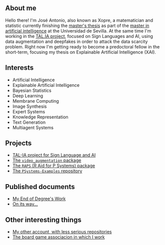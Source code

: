 ## About me
Hello there! I'm José Antonio, also known as Xopre, a matematician and statistic currently finishing the [master's thesis](https://xopre.github.io/RAPS/) as part of the [master in artificial intelligence](http://www.cs.us.es/blogs/mulcia/) at the Universidad de Sevilla. At the same time I'm working in the [TAL.IA project](https://github.com/TAL-IA), focused on Sign Languages and AI, using data augmentation and deepfakes in order to attack the data scarcity problem. Right now I'm getting ready to become a predoctoral fellow in the short-term, focusing my thesis on Explainable Artificial Intelligence (XAI).

## Interests

* Artificial Intelligence
* Explainable Artificial Intelligence
* Bayesian Statistics
* Deep Learning
* Membrane Computing
* Image Synthesis
* Expert Systems
* Knowledge Representation
* Text Generation
* Multiagent Systems

## Projects

* [TAL-IA project for Sign Language and AI](https://github.com/TAL-IA)
* [The `video_augmentation` package](https://rodgal-2020.github.io/video_augmentation/)
* [The `RAPS` (R Aid for P Systems) package](https://xopre.github.io/RAPS/)
* [The `PSystems-Examples` repository](https://github.com/Xopre/psystems-examples)

## Published documents

* [My End of Degree's Work](https://scholar.google.es/citations?view_op=view_citation&hl=es&user=0-2C5HEAAAAJ&citation_for_view=0-2C5HEAAAAJ:u5HHmVD_uO8C)
* [On its way...](https://github.com/TAL-IA)

## Other interesting things

* [My other account, with less serious repositories](https://github.com/Xopre)
* [The board game associacion in which I work](https://dadoplateado.wordpress.com/)

